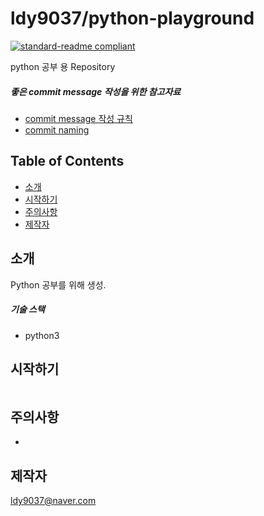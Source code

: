 # ldy9037/python-playground

[![standard-readme compliant](https://img.shields.io/badge/readme%20style-standard-brightgreen.svg?style=flat-square)](https://github.com/RichardLitt/standard-readme)

python 공부 용 Repository 

##### 좋은 commit message 작성을 위한 참고자료

- [commit message 작성 규칙](https://meetup.toast.com/posts/106)
- [commit naming](https://blog.ull.im/engineering/2019/03/10/logs-on-git.html)


## Table of Contents

- [소개](#intro)
- [시작하기](#install)
- [주의사항](#precautions)
- [제작자](#producer)

## 소개

 Python 공부를 위해 생성.
 
 ##### 기술 스택
 - python3
 
## 시작하기


```sh

```


## 주의사항
-


## 제작자
[ldy9037@naver.com]()

